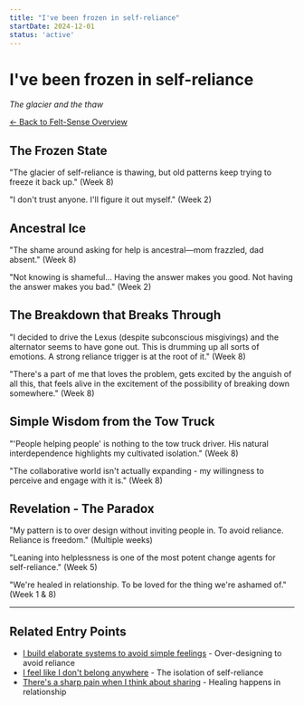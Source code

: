 ```yaml
---
title: "I've been frozen in self-reliance"
startDate: 2024-12-01
status: 'active'
---
```


# I've been frozen in self-reliance

_The glacier and the thaw_

[← Back to Felt-Sense Overview](/experiments/felt-sense)

## The Frozen State

"The glacier of self-reliance is thawing, but old patterns keep trying to freeze it back up." (Week 8)

"I don't trust anyone. I'll figure it out myself." (Week 2)

## Ancestral Ice

"The shame around asking for help is ancestral—mom frazzled, dad absent." (Week 8)

"Not knowing is shameful... Having the answer makes you good. Not having the answer makes you bad." (Week 2)

## The Breakdown that Breaks Through

"I decided to drive the Lexus (despite subconscious misgivings) and the alternator seems to have gone out. This is drumming up all sorts of emotions. A strong reliance trigger is at the root of it." (Week 8)

"There's a part of me that loves the problem, gets excited by the anguish of all this, that feels alive in the excitement of the possibility of breaking down somewhere." (Week 8)

## Simple Wisdom from the Tow Truck

"'People helping people' is nothing to the tow truck driver. His natural interdependence highlights my cultivated isolation." (Week 8)

"The collaborative world isn't actually expanding - my willingness to perceive and engage with it is." (Week 8)

## Revelation - The Paradox

"My pattern is to over design without inviting people in. To avoid reliance. Reliance is freedom." (Multiple weeks)

"Leaning into helplessness is one of the most potent change agents for self-reliance." (Week 5)

"We're healed in relationship. To be loved for the thing we're ashamed of." (Week 1 & 8)

---

## Related Entry Points

- [I build elaborate systems to avoid simple feelings](/experiments/felt-sense/entry-point-2) - Over-designing to avoid reliance
- [I feel like I don't belong anywhere](/experiments/felt-sense/entry-point-7) - The isolation of self-reliance
- [There's a sharp pain when I think about sharing](/experiments/felt-sense/entry-point-1) - Healing happens in relationship
